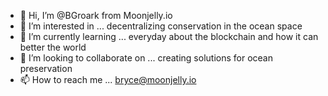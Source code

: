 - 👋 Hi, I’m @BGroark from Moonjelly.io
- 👀 I’m interested in ... decentralizing conservation in the ocean space
- 🌱 I’m currently learning ... everyday about the blockchain and how it can better the world
- 💞️ I’m looking to collaborate on ... creating solutions for ocean preservation
- 📫 How to reach me ... bryce@moonjelly.io

<!---
BGroark/BGroark is a ✨ special ✨ repository because its `README.md` (this file) appears on your GitHub profile.
You can click the Preview link to take a look at your changes.
--->
